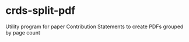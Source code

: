 # crds-split-pdf
Utility program for paper Contribution Statements to create PDFs grouped by page count
